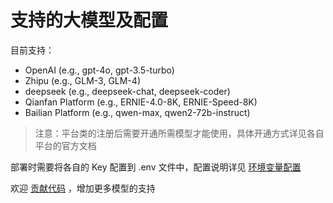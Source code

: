 # 支持的大模型及配置

目前支持：
* OpenAI (e.g., gpt-4o, gpt-3.5-turbo)
* Zhipu (e.g., GLM-3, GLM-4)
* deepseek (e.g., deepseek-chat, deepseek-coder)
* Qianfan Platform (e.g., ERNIE-4.0-8K, ERNIE-Speed-8K)
* Bailian Platform (e.g., qwen-max, qwen2-72b-instruct)

> 注意：平台类的注册后需要开通所需模型才能使用，具体开通方式详见各自平台的官方文档

部署时需要将各自的 Key 配置到 .env 文件中，配置说明详见 [环境变量配置](https://github.com/ai-shifu/ai-shifu-doc/blob/main/zh_CN/guides/environment-variables.md#%E5%A4%A7%E6%A8%A1%E5%9E%8B%E7%9B%B8%E5%85%B3%E9%85%8D%E7%BD%AE)

欢迎 [贡献代码](https://github.com/ai-shifu/ai-shifu-doc/blob/main/zh_CN/guides/contributing.md) ，增加更多模型的支持
